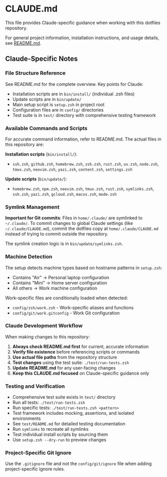 # CLAUDE.md

This file provides Claude-specific guidance when working with this dotfiles repository.

For general project information, installation instructions, and usage details, see [README.md](README.md).

## Claude-Specific Notes

### File Structure Reference
See README.md for the complete overview. Key points for Claude:

- Installation scripts are in `bin/install/` (individual .zsh files)
- Update scripts are in `bin/update/` 
- Main setup script is `setup.zsh` in project root
- Configuration files are in `config/` directories
- Test suite is in `test/` directory with comprehensive testing framework

### Available Commands and Scripts

For accurate command information, refer to README.md. The actual files in this repository are:

**Installation scripts** (`bin/install/`):
- `ssh.zsh`, `github.zsh`, `homebrew.zsh`, `zsh.zsh`, `rust.zsh`, `uv.zsh`, `node.zsh`, `tmux.zsh`, `neovim.zsh`, `yazi.zsh`, `content.zsh`, `settings.zsh`

**Update scripts** (`bin/update/`):
- `homebrew.zsh`, `npm.zsh`, `neovim.zsh`, `tmux.zsh`, `rust.zsh`, `symlinks.zsh`, `ssh.zsh`, `yazi.zsh`, `gcloud.zsh`, `macos.zsh`, `mode.zsh`

### Symlink Management

**Important for Git commits**: Files in `home/.claude/` are symlinked to `~/.claude/`. To commit changes to global Claude settings (like `~/.claude/CLAUDE.md`), commit the dotfiles copy at `home/.claude/CLAUDE.md` instead of trying to commit outside the repository.

The symlink creation logic is in `bin/update/symlinks.zsh`.

### Machine Detection

The setup detects machine types based on hostname patterns in `setup.zsh`:
- Contains "Air" → Personal laptop configuration  
- Contains "Mini" → Home server configuration
- All others → Work machine configuration

Work-specific files are conditionally loaded when detected:
- `config/zsh/work.zsh` - Work-specific aliases and functions
- `config/git/work.gitconfig` - Work Git configuration

### Claude Development Workflow

When making changes to this repository:

1. **Always check README.md first** for current, accurate information
2. **Verify file existence** before referencing scripts or commands
3. **Use actual file paths** from the repository structure
4. **Test changes** using the test suite: `./test/run-tests.zsh`
5. **Update README.md** for any user-facing changes
6. **Keep this CLAUDE.md focused** on Claude-specific guidance only

### Testing and Verification

- Comprehensive test suite exists in `test/` directory
- Run all tests: `./test/run-tests.zsh`
- Run specific tests: `./test/run-tests.zsh <pattern>`
- Test framework includes mocking, assertions, and isolated environments
- See `test/README.md` for detailed testing documentation
- Run `symlinks` to recreate all symlinks
- Test individual install scripts by sourcing them
- Use `setup.zsh --dry-run` to preview changes

### Project-Specific Git Ignore
Use the `.gitignore` file and not the `config/git/ignore` file when adding project-specific ignore rules.